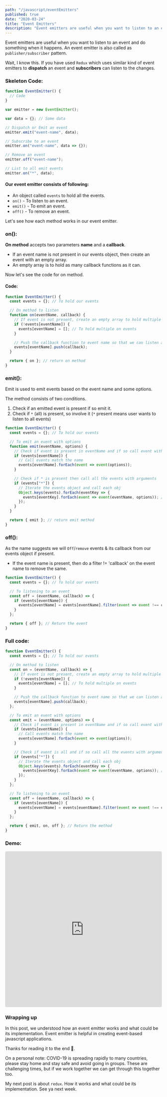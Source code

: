 ```yaml
---
path: "/javascript/eventEmitters"
published: true
date: "2020-03-24"
title: "Event Emitters"
description: "Event emitters are useful when you want to listen to an event and do something when it happens."
---
```


Event emitters are useful when you want to listen to an event and do something when it happens. An event emitter is also called as `publisher/subscriber` pattern.

Wait, I know this. If you have used `Redux` which uses similar kind of event emitters to **dispatch** an event and **subscribers** can listen to the changes.

### Skeleton Code:

```js
function EventEmitter() {
  // Code
}

var emitter = new EventEmitter();

var data = {}; // Some data

// Dispatch or Emit an event
emitter.emit("event-name", data);

// Subscribe to an event
emitter.on("event-name", data => {});

// Remove an event
emitter.off("event-name");

// List to all emit events
emitter.on("*", data);
```

#### Our event emitter consists of following:

- An object called `events` to hold all the events.
- `on()` - To listen to an event.
- `emit()` - To emit an event.
- `off()` - To remove an event.

Let's see how each method works in our event emitter.

### on():

**On method** accepts two parameters **name** and a **callback**.

- If an event name is not present in our events object, then create an event with an empty array.
- An empty array is to hold as many callback functions as it can.

Now let's see the code for on method.

#### Code:

```js
function EventEmitter() {
  const events = {}; // To hold our events

  // On method to listen
  function on(eventName, callback) {
    // If event is not present, create an empty array to hold multiple events
    if (!events[eventName]) {
      events[eventName] = []; // To hold multiple on events
    }

    // Push the callback function to event name so that we can listen as many time as we want.
    events[eventName].push(callback);
  }

  return { on }; // return on method
}
```

### emit():

Emit is used to emit events based on the event name and some options.

The method consists of two conditions.

1. Check if an emitted event is present if so emit it.
2. Check if `*` (all) is present, so involve it (`*` present means user wants to listen to all events)

```js
function EventEmitter() {
  const events = {}; // To hold our events

  // To emit an event with options
  function emit(eventName, options) {
    // Check if event is present in eventName and if so call event with arguments
    if (events[eventName]) {
      // Call events match the name
      events[eventName].forEach(event => event(options));
    }

    // Check if * is present then call all the events with arguments
    if (events["*"]) {
      // Iterate the events object and call each obj
      Object.keys(events).forEach(eventKey => {
        events[eventKey].forEach(event => event(eventName, options)); // Call all the events
      });
    }
  }

  return { emit }; // return emit method
}
```

### off():

As the name suggests we will `Off`/`remove` events & its callback from our events object if present.

- If the event name is present, then do a filter != 'callback' on the event name to remove the same.

```js
function EventEmitter() {
  const events = {}; // To hold our events

  // To listening to an event
  const off = (eventName, callback) => {
    if (events[eventName]) {
      events[eventName] = events[eventName].filter(event => event !== callback);
    }
  };

  return { off }; // Return the event
}
```

### Full code:

```javascript
function EventEmitter() {
  const events = {}; // To hold our events

  // On method to listen
  const on = (eventName, callback) => {
    // If event is not present, create an empty array to hold multiple events
    if (!events[eventName]) {
      events[eventName] = []; // To hold multiple on events
    }

    // Push the callback function to event name so that we can listen as many time as we want.
    events[eventName].push(callback);
  };

  // To emit an event with options
  const emit = (eventName, options) => {
    // Check if event is present in eventName and if so call event with arguments
    if (events[eventName]) {
      // Call events match the name
      events[eventName].forEach(event => event(options));
    }

    // Check if event is all and if so call all the events with arguments
    if (events["*"]) {
      // Iterate the events object and call each obj
      Object.keys(events).forEach(eventKey => {
        events[eventKey].forEach(event => event(eventName, options)); // Call all the events
      });
    }
  };

  // To listening to an event
  const off = (eventName, callback) => {
    if (events[eventName]) {
      events[eventName] = events[eventName].filter(event => event !== callback);
    }
  };

  return { emit, on, off }; // Return the method
}
```

### Demo:

<iframe
 src="https://codesandbox.io/embed/confident-moser-7vc1w?autoresize=1&expanddevtools=1&fontsize=14&hidenavigation=1&theme=dark"
 style="width:100%; height:500px; border:0; border-radius: 4px; overflow:hidden;"
 title="Event Emitters"
 allow="geolocation; microphone; camera; midi; vr; accelerometer; gyroscope; payment; ambient-light-sensor; encrypted-media; usb"
 sandbox="allow-modals allow-forms allow-popups allow-scripts allow-same-origin"
 ></iframe>

### Wrapping up

In this post, we understood how an event emitter works and what could be its implementation. Event emitter is helpful in creating event-based javascript applications.

Thanks for reading it to the end 🥶.

On a personal note: COVID-19 is spreading rapidly to many countries, please stay home and stay safe and avoid going in groups. These are challenging times, but if we work together we can get through this together too.

My next post is about `redux`. How it works and what could be its implementation. See ya next week.
